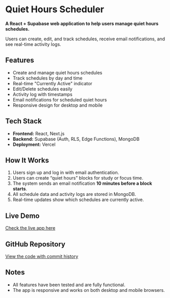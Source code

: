 # Quiet Hours Scheduler  

**A React + Supabase web application to help users manage quiet hours schedules.**  

Users can create, edit, and track schedules, receive email notifications, and see real-time activity logs.  

## Features  

- Create and manage quiet hours schedules  
- Track schedules by day and time  
- Real-time "Currently Active" indicator  
- Edit/Delete schedules easily  
- Activity log with timestamps  
- Email notifications for scheduled quiet hours  
- Responsive design for desktop and mobile  

## Tech Stack  

- **Frontend:** React, Next.js  
- **Backend:** Supabase (Auth, RLS, Edge Functions), MongoDB  
- **Deployment:** Vercel  

## How It Works  

1. Users sign up and log in with email authentication.  
2. Users can create “quiet hours” blocks for study or focus time.  
3. The system sends an email notification **10 minutes before a block starts**.  
4. All schedule data and activity logs are stored in MongoDB.  
5. Real-time updates show which schedules are currently active.  

## Live Demo  

[Check the live app here](https://quiet-hours-scheduler-omega.vercel.app/)  

## GitHub Repository  

[View the code with commit history](https://github.com/bhavishk20/quiet-hours-scheduler)  
  

## Notes  

- All features have been tested and are fully functional.  
- The app is responsive and works on both desktop and mobile browsers.
